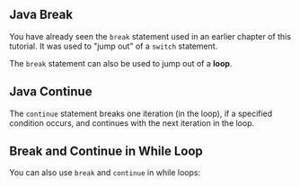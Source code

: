 ## Java Break
You have already seen the `break` statement used in an earlier chapter of this tutorial. It was used to "jump out" of a `switch` statement.

The `break` statement can also be used to jump out of a **loop**.

## Java Continue
The `continue` statement breaks one iteration (in the loop), if a specified condition occurs, and continues with the next iteration in the loop.


## Break and Continue in While Loop
You can also use `break` and `continue` in while loops: